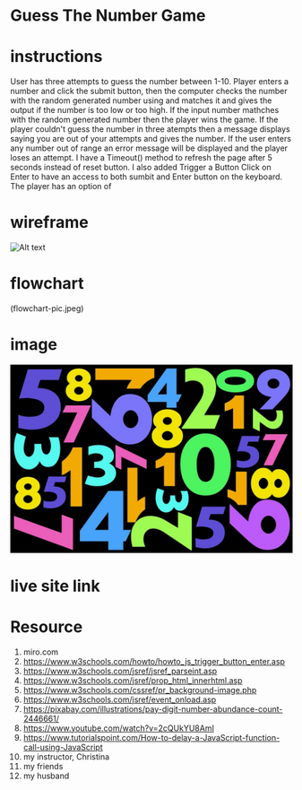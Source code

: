 # Guess The Number Game

# instructions

User has three attempts to guess the number between 1-10.  Player enters a number and click the submit button, then the computer checks the number with the random generated number using and matches it and gives the output if the number is too low or too high. If the input number mathches with the random generated number then the player wins the game. If the player couldn't guess the number in three atempts then a message displays saying you are out of your attempts and gives the number. If the user enters any number out of range an error message will be displayed and the player loses an attempt. I have a Timeout() method to refresh the page after 5 seconds instead of reset button. I also added Trigger a Button Click on Enter to have an access to both sumbit and Enter button on the keyboard. The player has an option of 


# wireframe
![Alt text](<Mod1-Final-Project (1).jpg>)

# flowchart
(flowchart-pic.jpeg)
# image
![Alt text](bg-nu-light-1.jpg)

# live site link

# Resource

1. miro.com
2. https://www.w3schools.com/howto/howto_js_trigger_button_enter.asp
3. https://www.w3schools.com/jsref/jsref_parseint.asp
4. https://www.w3schools.com/jsref/prop_html_innerhtml.asp
5. https://www.w3schools.com/cssref/pr_background-image.php
6. https://www.w3schools.com/jsref/event_onload.asp
7. https://pixabay.com/illustrations/pay-digit-number-abundance-count-2446661/
8. https://www.youtube.com/watch?v=2cQUkYU8AmI
9. https://www.tutorialspoint.com/How-to-delay-a-JavaScript-function-call-using-JavaScript
10. my instructor, Christina
11. my friends
12. my husband



